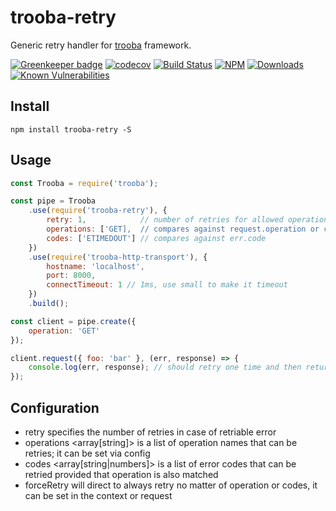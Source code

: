 # trooba-retry

Generic retry handler for [trooba](https://github.com/trooba) framework.

[![Greenkeeper badge](https://badges.greenkeeper.io/trooba/trooba-retry.svg)](https://greenkeeper.io/)
[![codecov](https://codecov.io/gh/trooba/trooba-retry/branch/master/graph/badge.svg)](https://codecov.io/gh/trooba/trooba-retry)
[![Build Status](https://travis-ci.org/trooba/trooba-retry.svg?branch=master)](https://travis-ci.org/trooba/trooba-retry)
[![NPM](https://img.shields.io/npm/v/trooba-retry.svg)](https://www.npmjs.com/package/trooba-retry)
[![Downloads](https://img.shields.io/npm/dm/trooba-retry.svg)](http://npm-stat.com/charts.html?package=trooba-retry)
[![Known Vulnerabilities](https://snyk.io/test/github/trooba/trooba-retry/badge.svg)](https://snyk.io/test/github/trooba/trooba-retry)

## Install

```
npm install trooba-retry -S
```

## Usage

```js
const Trooba = require('trooba');

const pipe = Trooba
    .use(require('trooba-retry'), {
        retry: 1,            // number of retries for allowed operations
        operations: ['GET],  // compares against request.operation or context.operation
        codes: ['ETIMEDOUT'] // compares against err.code
    })
    .use(require('trooba-http-transport'), {
        hostname: 'localhost',
        port: 8000,
        connectTimeout: 1 // 1ms, use small to make it timeout
    })
    .build();

const client = pipe.create({
    operation: 'GET'
});

client.request({ foo: 'bar' }, (err, response) => {
    console.log(err, response); // should retry one time and then return error
});
```

## Configuration

* retry <number> specifies the number of retries in case of retriable error
* operations <array[string]> is a list of operation names that can be retries; it can be set via config
* codes <array[string|numbers]> is a list of error codes that can be retried provided that operation is also matched
* forceRetry will direct to always retry no matter of operation or codes, it can be set in the context or request

